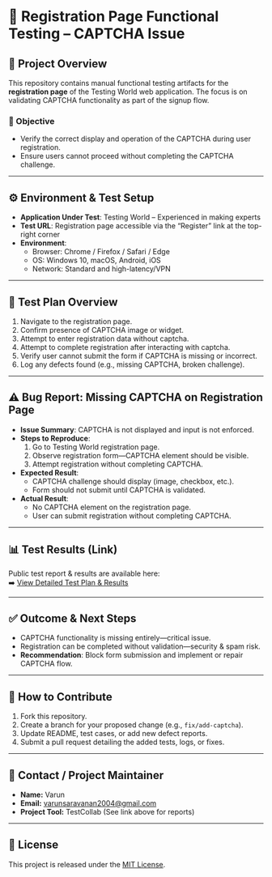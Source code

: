 # 🧪 Registration Page Functional Testing – CAPTCHA Issue

## 📄 Project Overview
This repository contains manual functional testing artifacts for the **registration page** of the Testing World web application. The focus is on validating CAPTCHA functionality as part of the signup flow.

### 🔎 Objective
- Verify the correct display and operation of the CAPTCHA during user registration.
- Ensure users cannot proceed without completing the CAPTCHA challenge.

---

## ⚙️ Environment & Test Setup

- **Application Under Test**: Testing World – Experienced in making experts  
- **Test URL**: Registration page accessible via the “Register” link at the top-right corner  
- **Environment**:
  - Browser: Chrome / Firefox / Safari / Edge
  - OS: Windows 10, macOS, Android, iOS
  - Network: Standard and high-latency/VPN

---

## 🧩 Test Plan Overview

1. Navigate to the registration page.
2. Confirm presence of CAPTCHA image or widget.
3. Attempt to enter registration data without captcha.
4. Attempt to complete registration after interacting with captcha.
5. Verify user cannot submit the form if CAPTCHA is missing or incorrect.
6. Log any defects found (e.g., missing CAPTCHA, broken challenge).

---

## ⚠️ Bug Report: Missing CAPTCHA on Registration Page

- **Issue Summary**: CAPTCHA is not displayed and input is not enforced.
- **Steps to Reproduce**:
  1. Go to Testing World registration page.
  2. Observe registration form—CAPTCHA element should be visible.
  3. Attempt registration without completing CAPTCHA.
- **Expected Result**:
  - CAPTCHA challenge should display (image, checkbox, etc.).
  - Form should not submit until CAPTCHA is validated.
- **Actual Result**:
  - No CAPTCHA element on the registration page.
  - User can submit registration without completing CAPTCHA.

---

## 📊 Test Results (Link)

Public test report & results are available here:  
➡️ [View Detailed Test Plan & Results](https://testcollab.io/project/16171/test_plans/66564/view?public_token=eyJhbGciOiJIUzI1NiIsInR5cCI6IkpXVCJ9.eyJjb21wYW55Ijo5NjUyLCJwcm9qZWN0IjoiMTYxNzEiLCJlbnRpdHkiOiJ0ZXN0cGxhbiIsImVudGl0eUlkIjo2NjU2NCwiaWF0IjoxNzQ5NjI3NDE2fQ.31qyrfn7VookVIMfhZX0eKGmdPMt4PnLHe-429dEyLI&region=US)

---

## ✅ Outcome & Next Steps

- CAPTCHA functionality is missing entirely—critical issue.  
- Registration can be completed without validation—security & spam risk.  
- **Recommendation**: Block form submission and implement or repair CAPTCHA flow.

---

## 📝 How to Contribute

1. Fork this repository.
2. Create a branch for your proposed change (e.g., `fix/add-captcha`).
3. Update README, test cases, or add new defect reports.
4. Submit a pull request detailing the added tests, logs, or fixes.

---

## 📇 Contact / Project Maintainer

- **Name:** Varun  
- **Email:** varunsaravanan2004@gmail.com  
- **Project Tool:** TestCollab (See link above for reports)

---

## 🏁 License

This project is released under the [MIT License](LICENSE).


